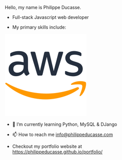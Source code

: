 Hello, my name is Philippe Ducasse.

- Full-stack Javascript web developer

- My primary skills include:

<img src= "https://raw.githubusercontent.com/devicons/devicon/55609aa5bd817ff167afce0d965585c92040787a/icons/amazonwebservices/amazonwebservices-original-wordmark.svg" >


- 🌱 I’m currently learning Python, MySQL & DJango

- 📫 How to reach me info@philippeducasse.com

- Checkout my portfolio website at https://philippeducasse.github.io/portfolio/

<!---
philippeducasse/philippeducasse is a ✨ special ✨ repository because its `README.md` (this file) appears on your GitHub profile.
You can click the Preview link to take a look at your changes.
--->
